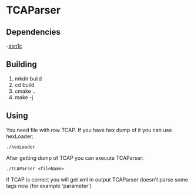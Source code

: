 # TCAParser
## Dependencies
-[asn1c](https://github.com/vlm/asn1c/)
## Building
1. mkdir build
2. cd build
3. cmake ..
4. make -j
## Using
You need file with row TCAP. If you have hex dump of it you can use hexLoader:
```
./hexLoader
```
After getting dump of TCAP you can execute TCAParser:
```
./TCAParser <fileName>
```
If TCAP is correct you will get xml in output
TCAParser doesn't parse some tags now (for example 'parameter')
